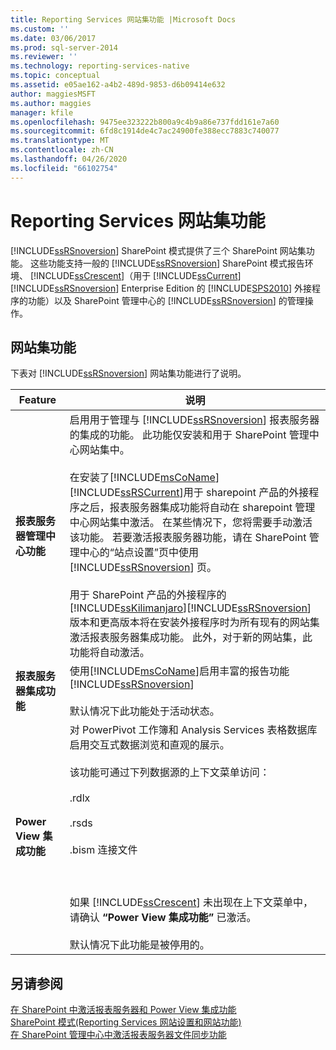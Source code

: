 ```yaml
---
title: Reporting Services 网站集功能 |Microsoft Docs
ms.custom: ''
ms.date: 03/06/2017
ms.prod: sql-server-2014
ms.reviewer: ''
ms.technology: reporting-services-native
ms.topic: conceptual
ms.assetid: e05ae162-a4b2-489d-9853-d6b09414e632
author: maggiesMSFT
ms.author: maggies
manager: kfile
ms.openlocfilehash: 9475ee323222b800a9c4b9a86e737fdd161e7a60
ms.sourcegitcommit: 6fd8c1914de4c7ac24900fe388ecc7883c740077
ms.translationtype: MT
ms.contentlocale: zh-CN
ms.lasthandoff: 04/26/2020
ms.locfileid: "66102754"
---
```

# <a name="reporting-services-site-collection-features"></a>Reporting Services 网站集功能
  [!INCLUDE[ssRSnoversion](../includes/ssrsnoversion-md.md)] SharePoint 模式提供了三个 SharePoint 网站集功能。 这些功能支持一般的 [!INCLUDE[ssRSnoversion](../includes/ssrsnoversion-md.md)] SharePoint 模式报告环境、 [!INCLUDE[ssCrescent](../includes/sscrescent-md.md)]（用于 [!INCLUDE[ssCurrent](../includes/sscurrent-md.md)][!INCLUDE[ssRSnoversion](../includes/ssrsnoversion-md.md)] Enterprise Edition 的 [!INCLUDE[SPS2010](../includes/sps2010-md.md)] 外接程序的功能）以及 SharePoint 管理中心的 [!INCLUDE[ssRSnoversion](../includes/ssrsnoversion-md.md)] 的管理操作。  
  
## <a name="site-collection-features"></a>网站集功能  
 下表对 [!INCLUDE[ssRSnoversion](../includes/ssrsnoversion-md.md)] 网站集功能进行了说明。  
  
|Feature|说明|  
|-------------|-----------------|  
|**报表服务器管理中心功能**|启用用于管理与 [!INCLUDE[ssRSnoversion](../includes/ssrsnoversion-md.md)] 报表服务器的集成的功能。 此功能仅安装和用于 SharePoint 管理中心网站集中。<br /><br /> 在安装了[!INCLUDE[msCoName](../includes/msconame-md.md)] [!INCLUDE[ssRSCurrent](../includes/ssrscurrent-md.md)]用于 sharepoint 产品的外接程序之后，报表服务器集成功能将自动在 sharepoint 管理中心网站集中激活。 在某些情况下，您将需要手动激活该功能。 若要激活报表服务器功能，请在 SharePoint 管理中心的“站点设置”页中使用 [!INCLUDE[ssRSnoversion](../includes/ssrsnoversion-md.md)] 页。<br /><br /> 用于 SharePoint 产品的外接程序的 [!INCLUDE[ssKilimanjaro](../includes/sskilimanjaro-md.md)][!INCLUDE[ssRSnoversion](../includes/ssrsnoversion-md.md)] 版本和更高版本将在安装外接程序时为所有现有的网站集激活报表服务器集成功能。 此外，对于新的网站集，此功能将自动激活。|  
|**报表服务器集成功能**|使用[!INCLUDE[msCoName](../includes/msconame-md.md)]启用丰富的报告功能[!INCLUDE[ssRSnoversion](../includes/ssrsnoversion-md.md)]<br /><br /> 默认情况下此功能处于活动状态。|  
|**Power View 集成功能**|对 PowerPivot 工作簿和 Analysis Services 表格数据库启用交互式数据浏览和直观的展示。<br /><br /> 该功能可通过下列数据源的上下文菜单访问：<br /><br /> .rdlx<br /><br /> .rsds<br /><br /> .bism 连接文件<br /><br /> <br /><br /> 如果 [!INCLUDE[ssCrescent](../includes/sscrescent-md.md)] 未出现在上下文菜单中，请确认 **“Power View 集成功能”** 已激活。<br /><br /> 默认情况下此功能是被停用的。|  
  
## <a name="see-also"></a>另请参阅  
 [在 SharePoint 中激活报表服务器和 Power View 集成功能](activate-the-report-server-and-power-view-integration-features-in-sharepoint.md)   
 [SharePoint 模式&#40;Reporting Services 网站设置和网站功能&#41;](../../2014/reporting-services/reporting-services-site-settings-and-site-features-sharepoint-mode.md)   
 [在 SharePoint 管理中心中激活报表服务器文件同步功能](../../2014/reporting-services/activate-report-server-file-sync-feature-sharepoint-central-administration.md)  
  
  
